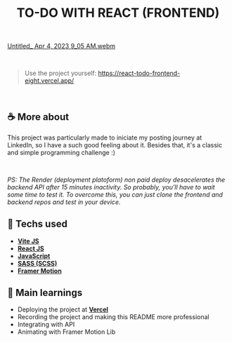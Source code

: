 <h1 align=center> TO-DO WITH REACT (FRONTEND)</h1>

<br>

[Untitled_ Apr 4, 2023 9_05 AM.webm](https://user-images.githubusercontent.com/107323497/229786288-f15dca24-787b-41b7-9528-5c714a6b22ea.webm)

<br>

> Use the project yourself:  <https://react-todo-frontend-eight.vercel.app/> 

<br>

## ☕ More about 
This project was particularly made to iniciate my posting journey at LinkedIn, so I have a such good feeling about it. Besides that, it's a classic and simple programming challenge :) 

<br> 

_*PS:* The Render (deployment platoform) non paid deploy desacelerates the backend API after 15 minutes inactivity. So probably, you'll have to wait some time to test it. To overcome this, you can just clone the frontend and backend repos and test in your device._

## 🚀 Techs used 
* **[ Vite JS ](https://vitejs.dev/)**
* **[ React JS ](https://reactjs.org/docs/getting-started.html)**
* **[ JavaScript ](https://developer.mozilla.org/en-US/docs/Web/JavaScript)**
* **[ SASS (SCSS) ](https://sass-lang.com/documentation/)**
* **[ Framer Motion ](https://www.framer.com/motion/)**


<!-- <br>  -->

## 📝 Main learnings
* Deploying the project at **[Vercel](https://vercel.com/home)** 
* Recording the project and making this README more professional 
* Integrating with API 
* Animating with Framer Motion Lib
